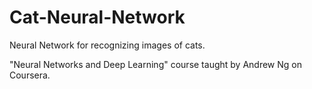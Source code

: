 # Cat-Neural-Network
Neural Network for recognizing images of cats. 

"Neural Networks and Deep Learning" course taught by Andrew Ng on Coursera.
